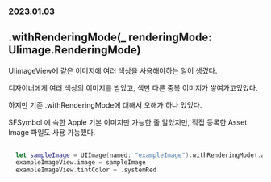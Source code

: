 ### 2023.01.03

## .withRenderingMode(_ renderingMode: UIimage.RenderingMode)
  
UIimageView에 같은 이미지에 여러 색상을 사용해야하는 일이 생겼다.
  
디자이너에게 여러 색상의 이미지를 받았고, 색만 다른 중복 이미지가 쌓여가고있었다.
  
하지만 기존 .withRenderingMode에 대해서 오해가 하나 있었다.
  
SFSymbol 에 속한 Apple 기본 이미지만 가능한 줄 알았지만, 직접 등록한 Asset Image 파일도 사용 가능했다.
  
```swift
     
  let sampleImage = UIImage(named: "exampleImage").withRenderingMode(.alwaysTemplate)
  exampleImageView.image = sampleImage
  exampleImageView.tintColor = .systemRed
```
